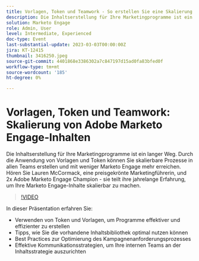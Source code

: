 ```yaml
---
title: Vorlagen, Token und Teamwork - So erstellen Sie eine Skalierung Ihrer Adobe Marketo Engage-Inhalte
description: Die Inhaltserstellung für Ihre Marketingprogramme ist ein langer Weg. Durch die Anwendung von Vorlagen und Token können Sie skalierbare Prozesse in allen Teams erstellen und mit weniger Marketo Engage mehr erreichen. Hören Sie Lauren McCormack, eine preisgekrönte Marketingführerin, und 2x Adobe Marketo Engage Champion - sie teilt ihre jahrelange Erfahrung, um Ihre Marketo Engage-Inhalte skalierbar zu machen.
solution: Marketo Engage
role: Admin, User
level: Intermediate, Experienced
doc-type: Event
last-substantial-update: 2023-03-03T00:00:00Z
jira: KT-12415
thumbnail: 3416250.jpeg
source-git-commit: 4401868e3386302a7c847197d15ad0fa83bfed0f
workflow-type: tm+mt
source-wordcount: '185'
ht-degree: 0%

---
```



# Vorlagen, Token und Teamwork: Skalierung von Adobe Marketo Engage-Inhalten

Die Inhaltserstellung für Ihre Marketingprogramme ist ein langer Weg. Durch die Anwendung von Vorlagen und Token können Sie skalierbare Prozesse in allen Teams erstellen und mit weniger Marketo Engage mehr erreichen. Hören Sie Lauren McCormack, eine preisgekrönte Marketingführerin, und 2x Adobe Marketo Engage Champion - sie teilt ihre jahrelange Erfahrung, um Ihre Marketo Engage-Inhalte skalierbar zu machen.

>[!VIDEO](https://video.tv.adobe.com/v/3416250/?quality=12&learn=on)

In dieser Präsentation erfahren Sie:

- Verwenden von Token und Vorlagen, um Programme effektiver und effizienter zu erstellen
- Tipps, wie Sie die vorhandene Inhaltsbibliothek optimal nutzen können
- Best Practices zur Optimierung des Kampagnenanforderungsprozesses
- Effektive Kommunikationsstrategien, um Ihre internen Teams an der Inhaltsstrategie auszurichten
